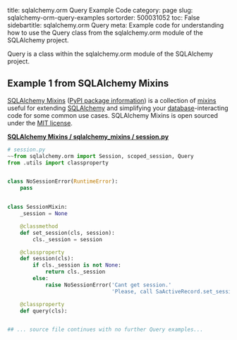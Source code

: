 title: sqlalchemy.orm Query Example Code
category: page
slug: sqlalchemy-orm-query-examples
sortorder: 500031052
toc: False
sidebartitle: sqlalchemy.orm Query
meta: Example code for understanding how to use the Query class from the sqlalchemy.orm module of the SQLAlchemy project.


Query is a class within the sqlalchemy.orm module of the SQLAlchemy project.


## Example 1 from SQLAlchemy Mixins
[SQLAlchemy Mixins](https://github.com/absent1706/sqlalchemy-mixins)
([PyPI package information](https://pypi.org/project/sqlalchemy-mixins/))
is a collection of
[mixins](https://stackoverflow.com/questions/533631/what-is-a-mixin-and-why-are-they-useful)
useful for extending [SQLAlchemy](/sqlalchemy.html) and simplifying
your [database](/databases.html)-interacting code for some common
use cases. SQLAlchemy Mixins is open sourced under the
[MIT license](https://github.com/absent1706/sqlalchemy-mixins/blob/master/LICENSE.txt).

[**SQLAlchemy Mixins / sqlalchemy_mixins / session.py**](https://github.com/absent1706/sqlalchemy-mixins/blob/master/sqlalchemy_mixins/./session.py)

```python
# session.py
~~from sqlalchemy.orm import Session, scoped_session, Query
from .utils import classproperty


class NoSessionError(RuntimeError):
    pass


class SessionMixin:
    _session = None

    @classmethod
    def set_session(cls, session):
        cls._session = session

    @classproperty
    def session(cls):
        if cls._session is not None:
            return cls._session
        else:
            raise NoSessionError('Cant get session.'
                                 'Please, call SaActiveRecord.set_session()')

    @classproperty
    def query(cls):


## ... source file continues with no further Query examples...

```

